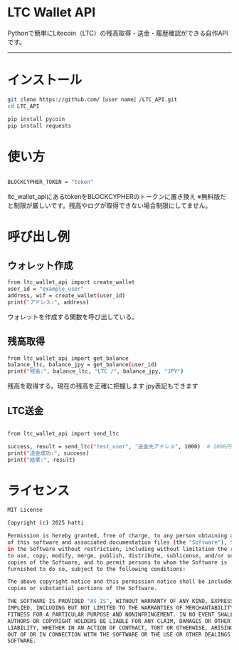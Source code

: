 # LTC Wallet API

Pythonで簡単にLitecoin（LTC）の残高取得・送金・履歴確認ができる自作APIです。  


---

# インストール

```bash
git clone https://github.com/［user name］/LTC_API.git
cd LTC_API

pip install pycoin
pip install requests 

```

# 使い方

```bash 

BLOCKCYPHER_TOKEN = "token"

```
ltc_wallet_apiにあるtokenをBLOCKCYPHERのトークンに置き換え
※無料版だと制限が厳しいです。残高やログが取得できない場合制限にしてません。

# 呼び出し例

## ウォレット作成

```bash 
from ltc_wallet_api import create_wallet
user_id = "example_user"
address, wif = create_wallet(user_id)
print("アドレス:", address)
```
ウォレットを作成する関数を呼び出している。

## 残高取得
```bash 
from ltc_wallet_api import get_balance
balance_ltc, balance_jpy = get_balance(user_id)
print("残高:", balance_ltc, "LTC /", balance_jpy, "JPY")
```
残高を取得する。現在の残高を正確に把握します
jpy表記もできます

## LTC送金

```bash 

from ltc_wallet_api import send_ltc

success, result = send_ltc("test_user", "送金先アドレス", 1000)  # 1000円分
print("送金成功:", success)
print("結果:", result)

```
# ライセンス

```bash
MIT License

Copyright (c) 2025 hatti

Permission is hereby granted, free of charge, to any person obtaining a copy
of this software and associated documentation files (the "Software"), to deal
in the Software without restriction, including without limitation the rights
to use, copy, modify, merge, publish, distribute, sublicense, and/or sell
copies of the Software, and to permit persons to whom the Software is
furnished to do so, subject to the following conditions:

The above copyright notice and this permission notice shall be included in all
copies or substantial portions of the Software.

THE SOFTWARE IS PROVIDED "AS IS", WITHOUT WARRANTY OF ANY KIND, EXPRESS OR
IMPLIED, INCLUDING BUT NOT LIMITED TO THE WARRANTIES OF MERCHANTABILITY,
FITNESS FOR A PARTICULAR PURPOSE AND NONINFRINGEMENT. IN NO EVENT SHALL THE
AUTHORS OR COPYRIGHT HOLDERS BE LIABLE FOR ANY CLAIM, DAMAGES OR OTHER
LIABILITY, WHETHER IN AN ACTION OF CONTRACT, TORT OR OTHERWISE, ARISING FROM,
OUT OF OR IN CONNECTION WITH THE SOFTWARE OR THE USE OR OTHER DEALINGS IN THE
SOFTWARE.
```
